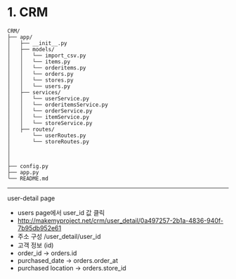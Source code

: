 # 1. CRM 
````
CRM/
├── app/                            
│   ├── __init__.py                
│   ├── models/
│   │   └── import_csv.py
│   │   └── items.py
│   │   └── orderitems.py
│   │   └── orders.py
│   │   └── stores.py
│   │   └── users.py      
│   ├── services/                  
│   │   └── userService.py
│   │   └── orderitemsService.py
│   │   └── orderService.py
│   │   └── itemService.py
│   │   └── storeService.py
│   ├── routes/                    
│       └── userRoutes.py
│       └── storeRoutes.py
│                    
│                       
│
├── config.py                                                        
├── app.py                        
└── README.md                   

````

--- 

user-detail page
- users page에서 user_id 값 클릭
- http://makemyproject.net/crm/user_detail/0a497257-2b1a-4836-940f-7b95db952e61
- 주소 구성 /user_detail/user_id
- 고객 정보 (id)
- order_id -> orders.id
- purchased_date -> orders.order_at
- purchased location -> orders.store_id